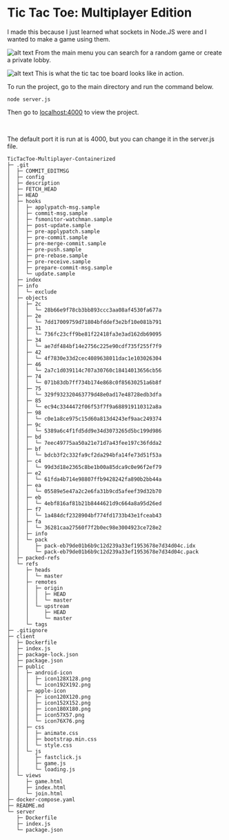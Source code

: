# Tic Tac Toe: Multiplayer Edition

I made this because I just learned what sockets in Node.JS were and I wanted to make 
a game using them. 

![alt text](example_pics/screenshot1.png)
From the main menu you can search for a random game or create a private lobby.

![alt text](example_pics/screenshot2.png)
This is what the tic tac toe board looks like in action.

To run the project, go to the main directory and run the command below.
```
node server.js
```
Then go to [localhost:4000](http://localhost:4000) to view the project.

<br>

The default port it is run at is 4000, but you can change it in the server.js file.



```
TicTacToe-Multiplayer-Containerized
├─ .git
│  ├─ COMMIT_EDITMSG
│  ├─ config
│  ├─ description
│  ├─ FETCH_HEAD
│  ├─ HEAD
│  ├─ hooks
│  │  ├─ applypatch-msg.sample
│  │  ├─ commit-msg.sample
│  │  ├─ fsmonitor-watchman.sample
│  │  ├─ post-update.sample
│  │  ├─ pre-applypatch.sample
│  │  ├─ pre-commit.sample
│  │  ├─ pre-merge-commit.sample
│  │  ├─ pre-push.sample
│  │  ├─ pre-rebase.sample
│  │  ├─ pre-receive.sample
│  │  ├─ prepare-commit-msg.sample
│  │  └─ update.sample
│  ├─ index
│  ├─ info
│  │  └─ exclude
│  ├─ objects
│  │  ├─ 2c
│  │  │  └─ 28b66e9f78cb3bb893ccc3aa08af4530fa677a
│  │  ├─ 2e
│  │  │  └─ 7dd17009759d71804bfddef3e2bf10e081b791
│  │  ├─ 31
│  │  │  └─ 736fc23cff9be81f22418fa3e3ad162db69095
│  │  ├─ 34
│  │  │  └─ ae7df484bf14e2756c225e90cdf735f255f7f9
│  │  ├─ 42
│  │  │  └─ 4f7830e33d2cec4089638011dac1e103026304
│  │  ├─ 46
│  │  │  └─ 2a7c1d039114c707a30760c18414013656cb56
│  │  ├─ 74
│  │  │  └─ 071b83db7ff734b174e868c0f85630251a6b8f
│  │  ├─ 75
│  │  │  └─ 329f932320463779d48e0ad17e48728edb3dfa
│  │  ├─ 85
│  │  │  └─ ec94c3344472f06f53f7f9a688919110312a8a
│  │  ├─ 98
│  │  │  └─ c0e1a8ce975c15d60a813d4243ef9aac249374
│  │  ├─ 9c
│  │  │  └─ 5389a6c4f1fd5dd9e34d3073265d5bc199d986
│  │  ├─ bd
│  │  │  └─ 7eec49775aa50a21e71d7a43fee197c36fdda2
│  │  ├─ bf
│  │  │  └─ bdcb3f2c332fa9cf2da294bfa14fe73d51f53a
│  │  ├─ c4
│  │  │  └─ 99d3d18e2365c8be1b00a85dca9c0e96f2ef79
│  │  ├─ e2
│  │  │  └─ 61fda4b714e98807ffb9428242fa890b2bb44a
│  │  ├─ ea
│  │  │  └─ 05589e5e47a2c2e6fa31b9cd5afeef39d32b70
│  │  ├─ eb
│  │  │  └─ 4ebf816af81b21b8444621d9c664a8a95d26ed
│  │  ├─ f7
│  │  │  └─ 1a484dcf2328904bf774fd1733b43e1fceab43
│  │  ├─ fa
│  │  │  └─ 36281caa27560f7f2b0ec98e3004923ce728e2
│  │  ├─ info
│  │  └─ pack
│  │     ├─ pack-eb79de01b6b9c12d239a33ef1953678e7d34d04c.idx
│  │     └─ pack-eb79de01b6b9c12d239a33ef1953678e7d34d04c.pack
│  ├─ packed-refs
│  └─ refs
│     ├─ heads
│     │  └─ master
│     ├─ remotes
│     │  ├─ origin
│     │  │  ├─ HEAD
│     │  │  └─ master
│     │  └─ upstream
│     │     ├─ HEAD
│     │     └─ master
│     └─ tags
├─ .gitignore
├─ client
│  ├─ Dockerfile
│  ├─ index.js
│  ├─ package-lock.json
│  ├─ package.json
│  ├─ public
│  │  ├─ android-icon
│  │  │  ├─ icon128X128.png
│  │  │  └─ icon192X192.png
│  │  ├─ apple-icon
│  │  │  ├─ icon120X120.png
│  │  │  ├─ icon152X152.png
│  │  │  ├─ icon180X180.png
│  │  │  ├─ icon57X57.png
│  │  │  └─ icon76X76.png
│  │  ├─ css
│  │  │  ├─ animate.css
│  │  │  ├─ bootstrap.min.css
│  │  │  └─ style.css
│  │  └─ js
│  │     ├─ fastclick.js
│  │     ├─ game.js
│  │     └─ loading.js
│  └─ views
│     ├─ game.html
│     ├─ index.html
│     └─ join.html
├─ docker-compose.yaml
├─ README.md
└─ server
   ├─ Dockerfile
   ├─ index.js
   └─ package.json

```